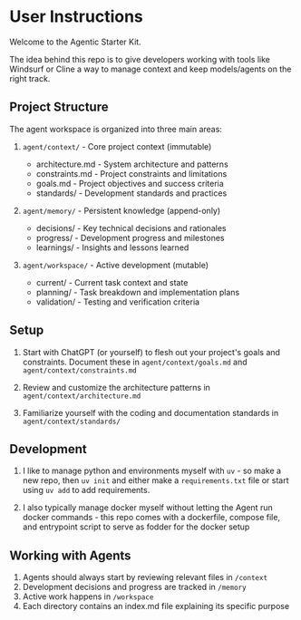 # User Instructions

Welcome to the Agentic Starter Kit.

The idea behind this repo is to give developers working with tools like
Windsurf or Cline a way to manage context and keep models/agents on the right
track.

## Project Structure

The agent workspace is organized into three main areas:

1. `agent/context/` - Core project context (immutable)
   - architecture.md - System architecture and patterns
   - constraints.md - Project constraints and limitations
   - goals.md - Project objectives and success criteria
   - standards/ - Development standards and practices

2. `agent/memory/` - Persistent knowledge (append-only)
   - decisions/ - Key technical decisions and rationales
   - progress/ - Development progress and milestones
   - learnings/ - Insights and lessons learned

3. `agent/workspace/` - Active development (mutable)
   - current/ - Current task context and state
   - planning/ - Task breakdown and implementation plans
   - validation/ - Testing and verification criteria

## Setup

1. Start with ChatGPT (or yourself) to flesh out your project's goals and constraints.
   Document these in `agent/context/goals.md` and `agent/context/constraints.md`

2. Review and customize the architecture patterns in `agent/context/architecture.md`

3. Familiarize yourself with the coding and documentation standards in
   `agent/context/standards/`

## Development

1. I like to manage python and environments myself with `uv` - so make a new repo,
   then `uv init` and either make a `requirements.txt` file or start using `uv add`
   to add requirements.

2. I also typically manage docker myself without letting the Agent run docker
   commands - this repo comes with a dockerfile, compose file, and entrypoint
   script to serve as fodder for the docker setup

## Working with Agents

1. Agents should always start by reviewing relevant files in `/context`
2. Development decisions and progress are tracked in `/memory`
3. Active work happens in `/workspace`
4. Each directory contains an index.md file explaining its specific purpose
